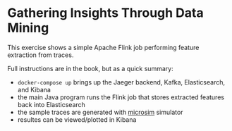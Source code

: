 # Gathering Insights Through Data Mining

This exercise shows a simple Apache Flink job performing feature extraction from traces.

Full instructions are in the book, but as a quick summary:
  * `docker-compose up` brings up the Jaeger backend, Kafka, Elasticsearch, and Kibana
  * the main Java program runs the Flink job that stores extracted features back into Elasticsearch
  * the sample traces are generated with [microsim](https://github.com/yurishkuro/microsim) simulator
  * resultes can be viewed/plotted in Kibana
